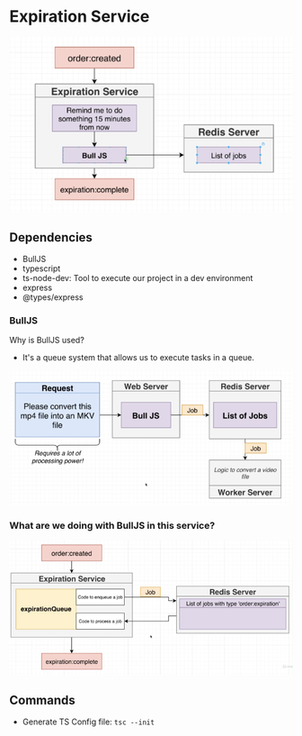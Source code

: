 # Expiration Service

![expirationService](./images/expirationService.png)

## Dependencies

- BullJS
- typescript
- ts-node-dev: Tool to execute our project in a dev environment
- express
- @types/express

### BullJS

Why is BullJS used?

- It's a queue system that allows us to execute tasks in a queue.

![bulljs](./images/bullJS.png)

### What are we doing with BullJS in this service?

![queue](./images/bullWhat.png)

## Commands

- Generate TS Config file: `tsc --init`
